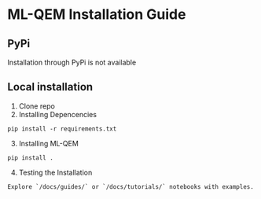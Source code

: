 # ML-QEM Installation Guide

## PyPi

Installation through PyPi is not available

## Local installation

1. Clone repo
2. Installing Depencencies

```shell
pip install -r requirements.txt
```

3. Installing ML-QEM

```shell
pip install .
```

4. Testing the Installation

```shell
Explore `/docs/guides/` or `/docs/tutorials/` notebooks with examples.
```
